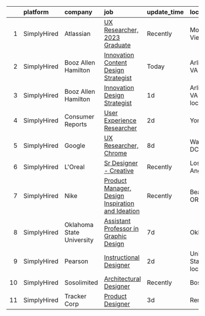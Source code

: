 

|    | platform    | company                   | job                                                                                                                                                            | update_time   | location                   |
|---:|:------------|:--------------------------|:---------------------------------------------------------------------------------------------------------------------------------------------------------------|:--------------|:---------------------------|
|  1 | SimplyHired | Atlassian                 | [UX Researcher, 2023 Graduate](https://www.simplyhired.com/job/LoUJkM6xO8dGmIhlwLxl9m3V_I0ba4z3UFECDP0sUWRtBUVeKtJXTA?q=generative+design)                     | Recently      | Mountain View, CA          |
|  2 | SimplyHired | Booz Allen Hamilton       | [Innovation Content Design Strategist](https://www.simplyhired.com/job/A_KIko8rtDhDTW9OJtq3LroX0oep05k_H6-_ON2mt_m9nD70Snmcvg?q=generative+design)             | Today         | Arlington, VA              |
|  3 | SimplyHired | Booz Allen Hamilton       | [Innovation Design Strategist](https://www.simplyhired.com/job/9BfemWbd-EFAj2-Y9rx1lRDoRWQCn19JFTqeY-rEBnmII2cYfvmZjw?q=generative+design)                     | 1d            | Arlington, VA +1 location  |
|  4 | SimplyHired | Consumer Reports          | [User Experience Researcher](https://www.simplyhired.com/job/zHkdMygBUJ1E2zUBk5-I051NpeGIO4BtvQ9Sh6xSb0AigY8YzN7kWQ?q=generative+design)                       | 2d            | Yonkers, NY                |
|  5 | SimplyHired | Google                    | [UX Researcher, Chrome](https://www.simplyhired.com/job/pmsmcKqGmJN8MGe24HjqB98irMl5j6YlkwI90mafkjPuVY4Kcsvpmw?q=generative+design)                            | 8d            | Washington, DC             |
|  6 | SimplyHired | L'Oreal                   | [Sr Designer - Creative](https://www.simplyhired.com/job/QinnBfWW1Dpw5513aYELTSJ_tC5va4sc2NdX_U9wQc8674XiZCBbCQ?q=generative+design)                           | Recently      | Los Angeles, CA            |
|  7 | SimplyHired | Nike                      | [Product Manager, Design Inspiration and Ideation](https://www.simplyhired.com/job/BCYv9RxtiQhTwfcig9KfmCVNSthborS0tgLJ6zLhsv5t_swC3ZY22g?q=generative+design) | Recently      | Beaverton, OR              |
|  8 | SimplyHired | Oklahoma State University | [Assistant Professor in Graphic Design](https://www.simplyhired.com/job/xoddp8DukkA1fNDZlYavdKKV8EjAoHY8VRmODIwHxpZyDXAJFuZxqA?q=generative+design)            | 7d            | Oklahoma                   |
|  9 | SimplyHired | Pearson                   | [Instructional Designer](https://www.simplyhired.com/job/MFNiyjPfXa8DIrY3nfwHgRk0a9HyD9_7Hf4SJhfEkGY4NHJ2Of7ocQ?q=generative+design)                           | 2d            | United States +3 locations |
| 10 | SimplyHired | Sosolimited               | [Architectural Designer](https://www.simplyhired.com/job/1wnZZjS_T2B-Khb33FLg8m5W26VpFJO-O7M0joPbDLzOi2-l3WqCTg?q=generative+design)                           | Recently      | Boston, MA                 |
| 11 | SimplyHired | Tracker Corp              | [Product Designer](https://www.simplyhired.com/job/lFxsQlsvQwM0XMzRgd8JjdF20KruQsuwKgjMQ5reA6BYXuHXL9DeVw?q=generative+design)                                 | 3d            | Remote                     |